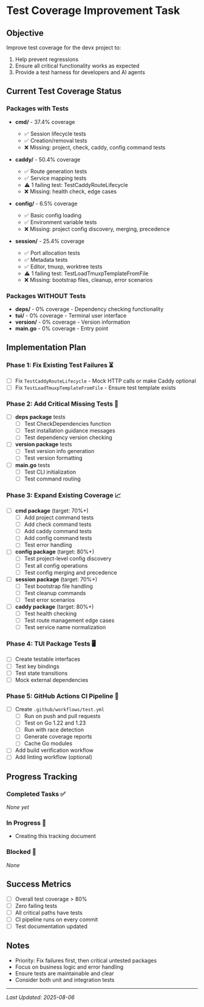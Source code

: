 # Test Coverage Improvement Task

## Objective
Improve test coverage for the devx project to:
1. Help prevent regressions
2. Ensure all critical functionality works as expected  
3. Provide a test harness for developers and AI agents

## Current Test Coverage Status

### Packages with Tests
- **cmd/** - 37.4% coverage
  - ✅ Session lifecycle tests
  - ✅ Creation/removal tests
  - ❌ Missing: project, check, caddy, config command tests
  
- **caddy/** - 50.4% coverage
  - ✅ Route generation tests
  - ✅ Service mapping tests
  - ⚠️ 1 failing test: TestCaddyRouteLifecycle
  - ❌ Missing: health check, edge cases
  
- **config/** - 6.5% coverage
  - ✅ Basic config loading
  - ✅ Environment variable tests
  - ❌ Missing: project config discovery, merging, precedence
  
- **session/** - 25.4% coverage  
  - ✅ Port allocation tests
  - ✅ Metadata tests
  - ✅ Editor, tmuxp, worktree tests
  - ⚠️ 1 failing test: TestLoadTmuxpTemplateFromFile
  - ❌ Missing: bootstrap files, cleanup, error scenarios

### Packages WITHOUT Tests
- **deps/** - 0% coverage - Dependency checking functionality
- **tui/** - 0% coverage - Terminal user interface
- **version/** - 0% coverage - Version information
- **main.go** - 0% coverage - Entry point

## Implementation Plan

### Phase 1: Fix Existing Test Failures ⏳
- [ ] Fix `TestCaddyRouteLifecycle` - Mock HTTP calls or make Caddy optional
- [ ] Fix `TestLoadTmuxpTemplateFromFile` - Ensure test template exists

### Phase 2: Add Critical Missing Tests 🚨
- [ ] **deps package** tests
  - [ ] Test CheckDependencies function
  - [ ] Test installation guidance messages
  - [ ] Test dependency version checking
- [ ] **version package** tests
  - [ ] Test version info generation
  - [ ] Test version formatting
- [ ] **main.go** tests
  - [ ] Test CLI initialization
  - [ ] Test command routing

### Phase 3: Expand Existing Coverage 📈
- [ ] **cmd package** (target: 70%+)
  - [ ] Add project command tests
  - [ ] Add check command tests
  - [ ] Add caddy command tests
  - [ ] Add config command tests
  - [ ] Test error handling
- [ ] **config package** (target: 80%+)
  - [ ] Test project-level config discovery
  - [ ] Test all config operations
  - [ ] Test config merging and precedence
- [ ] **session package** (target: 70%+)
  - [ ] Test bootstrap file handling
  - [ ] Test cleanup commands
  - [ ] Test error scenarios
- [ ] **caddy package** (target: 80%+)
  - [ ] Test health checking
  - [ ] Test route management edge cases
  - [ ] Test service name normalization

### Phase 4: TUI Package Tests 🖥️
- [ ] Create testable interfaces
- [ ] Test key bindings
- [ ] Test state transitions
- [ ] Mock external dependencies

### Phase 5: GitHub Actions CI Pipeline 🚀
- [ ] Create `.github/workflows/test.yml`
  - [ ] Run on push and pull requests
  - [ ] Test on Go 1.22 and 1.23
  - [ ] Run with race detection
  - [ ] Generate coverage reports
  - [ ] Cache Go modules
- [ ] Add build verification workflow
- [ ] Add linting workflow (optional)

## Progress Tracking

### Completed Tasks ✅
_None yet_

### In Progress 🔄
- Creating this tracking document

### Blocked 🚫
_None_

## Success Metrics
- [ ] Overall test coverage > 80%
- [ ] Zero failing tests
- [ ] All critical paths have tests
- [ ] CI pipeline runs on every commit
- [ ] Test documentation updated

## Notes
- Priority: Fix failures first, then critical untested packages
- Focus on business logic and error handling
- Ensure tests are maintainable and clear
- Consider both unit and integration tests

---
_Last Updated: 2025-08-06_